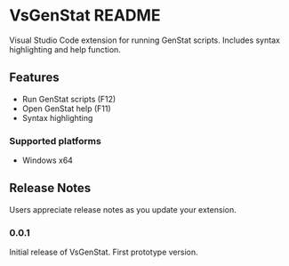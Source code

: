 # VsGenStat README

Visual Studio Code extension for running GenStat scripts. Includes syntax highlighting and help function.

## Features

* Run GenStat scripts (F12)
* Open GenStat help (F11)
* Syntax highlighting

### Supported platforms

* Windows x64

## Release Notes

Users appreciate release notes as you update your extension.

### 0.0.1

Initial release of VsGenStat. First prototype version.
